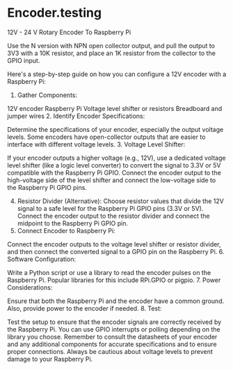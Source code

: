 # Encoder.testing
12V - 24 V Rotary Encoder To Raspberry Pi

Use the N version with NPN open collector output, and pull the output to 3V3 with a 10K resistor, and place an 1K resistor from the collector to the GPIO input.

Here's a step-by-step guide on how you can configure a 12V encoder with a Raspberry Pi:

1. Gather Components:

12V encoder
Raspberry Pi
Voltage level shifter or resistors
Breadboard and jumper wires
2. Identify Encoder Specifications:

Determine the specifications of your encoder, especially the output voltage levels. Some encoders have open-collector outputs that are easier to interface with different voltage levels.
3. Voltage Level Shifter:

If your encoder outputs a higher voltage (e.g., 12V), use a dedicated voltage level shifter (like a logic level converter) to convert the signal to 3.3V or 5V compatible with the Raspberry Pi GPIO. Connect the encoder output to the high-voltage side of the level shifter and connect the low-voltage side to the Raspberry Pi GPIO pins.

4. Resistor Divider (Alternative):
Choose resistor values that divide the 12V signal to a safe level for the Raspberry Pi GPIO pins (3.3V or 5V). Connect the encoder output to the resistor divider and connect the midpoint to the Raspberry Pi GPIO pin.
5. Connect Encoder to Raspberry Pi:

Connect the encoder outputs to the voltage level shifter or resistor divider, and then connect the converted signal to a GPIO pin on the Raspberry Pi.
6. Software Configuration:

Write a Python script or use a library to read the encoder pulses on the Raspberry Pi. Popular libraries for this include RPi.GPIO or pigpio.
7. Power Considerations:

Ensure that both the Raspberry Pi and the encoder have a common ground. Also, provide power to the encoder if needed.
8. Test:

Test the setup to ensure that the encoder signals are correctly received by the Raspberry Pi. You can use GPIO interrupts or polling depending on the library you choose.
Remember to consult the datasheets of your encoder and any additional components for accurate specifications and to ensure proper connections. Always be cautious about voltage levels to prevent damage to your Raspberry Pi.
